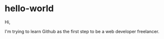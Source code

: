 # hello-world

Hi,

I'm trying to learn Github as the first step to be a web developer freelancer.

